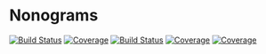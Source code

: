 # Nonograms

[![Build Status](https://gitlab.com/goretkin/Nonograms.jl/badges/master/build.svg)](https://gitlab.com/goretkin/Nonograms.jl/pipelines)
[![Coverage](https://gitlab.com/goretkin/Nonograms.jl/badges/master/coverage.svg)](https://gitlab.com/goretkin/Nonograms.jl/commits/master)
[![Build Status](https://travis-ci.com/goretkin/Nonograms.jl.svg?branch=master)](https://travis-ci.com/goretkin/Nonograms.jl)
[![Coverage](https://codecov.io/gh/goretkin/Nonograms.jl/branch/master/graph/badge.svg)](https://codecov.io/gh/goretkin/Nonograms.jl)
[![Coverage](https://coveralls.io/repos/github/goretkin/Nonograms.jl/badge.svg?branch=master)](https://coveralls.io/github/goretkin/Nonograms.jl?branch=master)
